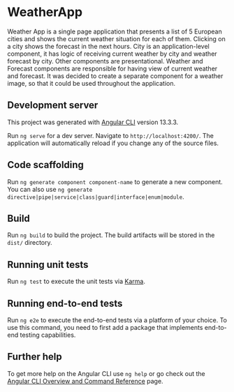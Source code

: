 # WeatherApp

Weather App is a single page application that presents a list of 5 European cities and shows
the current weather situation for each of them. Clicking on a city shows the forecast in the next hours.
City is an application-level component, it has logic of receiving current weather by city and weather forecast by city. Other components are presentational. Weather and Forecast components are responsible for having view of current weather and forecast. It was decided to create a separate component for a weather image, so that it could be used throughout the application.

## Development server

This project was generated with [Angular CLI](https://github.com/angular/angular-cli) version 13.3.3.

Run `ng serve` for a dev server. Navigate to `http://localhost:4200/`. The application will automatically reload if you change any of the source files.

## Code scaffolding

Run `ng generate component component-name` to generate a new component. You can also use `ng generate directive|pipe|service|class|guard|interface|enum|module`.

## Build

Run `ng build` to build the project. The build artifacts will be stored in the `dist/` directory.

## Running unit tests

Run `ng test` to execute the unit tests via [Karma](https://karma-runner.github.io).

## Running end-to-end tests

Run `ng e2e` to execute the end-to-end tests via a platform of your choice. To use this command, you need to first add a package that implements end-to-end testing capabilities.

## Further help

To get more help on the Angular CLI use `ng help` or go check out the [Angular CLI Overview and Command Reference](https://angular.io/cli) page.
